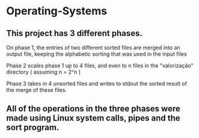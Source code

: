 # Operating-Systems

## This project has 3 different phases.

On phase 1, the entries of two different sorted files are merged into an output file, keeping the alphabetic sorting that was used in the input files

Phase 2 scales phase 1 up to 4 files, and even to n files in the "valorização" directory ( assuming n = 2^n )

Phase 3 takes in 4 unsorted files and writes to stdout the sorted result of the merge of these files.




## All of the operations in the three phases were made using Linux system calls, pipes and the sort program.
